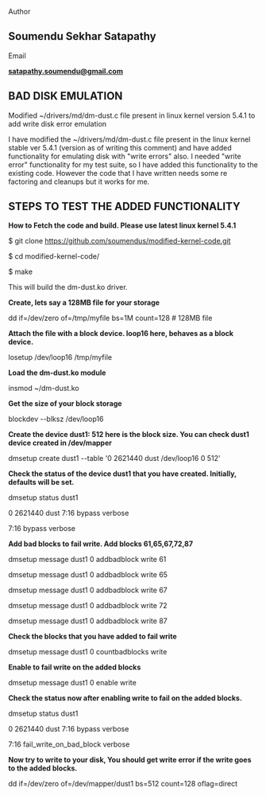 Author

## **Soumendu Sekhar Satapathy**

Email

**satapathy.soumendu@gmail.com**

## BAD DISK EMULATION
Modified ~/drivers/md/dm-dust.c file present in linux kernel version 5.4.1 to add write disk error emulation

I have modified  the  ~/drivers/md/dm-dust.c  file present in the  linux kernel stable ver 5.4.1 (version as of writing this comment) and have added functionality for emulating disk with "write errors" also.  I needed "write error"  functionality  for my  test  suite, so I have added  this  functionality to  the existing code. However the code that I have written needs some re factoring and cleanups but it works for me.

STEPS TO TEST THE ADDED FUNCTIONALITY
-------------------------------------


**How to Fetch the code and build. Please use latest linux kernel 5.4.1** 

$ git clone https://github.com/soumendus/modified-kernel-code.git

$ cd modified-kernel-code/

$ make

This will build the dm-dust.ko driver. 








**Create, lets say a 128MB file for your storage**

dd if=/dev/zero of=/tmp/myfile bs=1M count=128 # 128MB file






**Attach the file with a block device. loop16 here, behaves as a block device.**

losetup /dev/loop16 /tmp/myfile






**Load the dm-dust.ko module**

insmod ~/dm-dust.ko






**Get the size of your block storage**

blockdev --blksz /dev/loop16






**Create the device dust1: 512 here is the block size. You can check dust1 device created in /dev/mapper**

dmsetup create dust1 --table '0 2621440 dust /dev/loop16 0 512'






**Check the status of the device dust1 that you have created. Initially, defaults will be set.**

dmsetup status dust1

0 2621440 dust 7:16 bypass verbose

7:16 bypass verbose






**Add bad blocks to fail write. Add blocks 61,65,67,72,87**

dmsetup message dust1 0 addbadblock write 61

dmsetup message dust1 0 addbadblock write 65

dmsetup message dust1 0 addbadblock write 67

dmsetup message dust1 0 addbadblock write 72

dmsetup message dust1 0 addbadblock write 87






**Check the blocks that you have added to fail write**

dmsetup message dust1 0 countbadblocks write






**Enable to fail write on the added blocks**

dmsetup message dust1 0 enable write






**Check the status now after enabling write to fail on the added blocks.**

dmsetup status dust1

0 2621440 dust 7:16 bypass verbose

7:16 fail_write_on_bad_block verbose






**Now try to write to your disk,  You should get write error if the write goes to the added blocks.**

dd if=/dev/zero of=/dev/mapper/dust1 bs=512 count=128 oflag=direct










